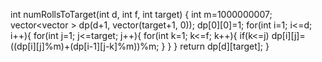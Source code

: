 int numRollsToTarget(int d, int f, int target) {
int m=1000000007;
vector<vector<int> > dp(d+1, vector<int>(target+1, 0));
dp[0][0]=1;
for(int i=1; i<=d; i++){
for(int j=1; j<=target; j++){
for(int k=1; k<=f; k++){
if(k<=j)
dp[i][j]=((dp[i][j]%m)+(dp[i-1][j-k]%m))%m;
}
}
}
return dp[d][target];
}